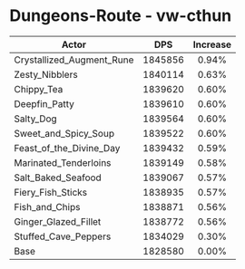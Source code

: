 # Dungeons-Route - vw-cthun
| Actor | DPS | Increase |
|---|:---:|:---:|
|Crystallized_Augment_Rune|1845856|0.94%|
|Zesty_Nibblers|1840114|0.63%|
|Chippy_Tea|1839620|0.60%|
|Deepfin_Patty|1839610|0.60%|
|Salty_Dog|1839564|0.60%|
|Sweet_and_Spicy_Soup|1839522|0.60%|
|Feast_of_the_Divine_Day|1839432|0.59%|
|Marinated_Tenderloins|1839149|0.58%|
|Salt_Baked_Seafood|1839067|0.57%|
|Fiery_Fish_Sticks|1838935|0.57%|
|Fish_and_Chips|1838871|0.56%|
|Ginger_Glazed_Fillet|1838772|0.56%|
|Stuffed_Cave_Peppers|1834029|0.30%|
|Base|1828580|0.00%|
